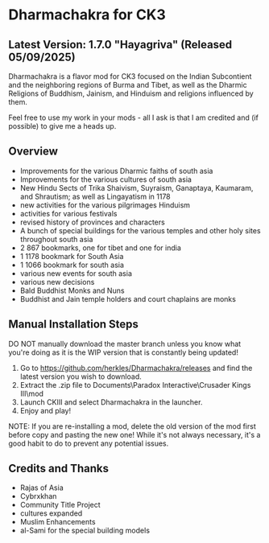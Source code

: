 # Dharmachakra for CK3

## Latest Version: 1.7.0 "Hayagriva" (Released 05/09/2025)

Dharmachakra is a flavor mod for CK3 focused on the Indian Subcontient and the neighboring regions of Burma and Tibet, as well as the Dharmic Religions of Buddhism, Jainism, and Hinduism and religions influenced by them.

Feel free to use my work in your mods - all I ask is that I am credited and (if possible) to give me a heads up.

## Overview

- Improvements for the various Dharmic faiths of south asia
- Improvements for the various cultures of south asia
- New Hindu Sects of Trika Shaivism, Suyraism, Ganaptaya, Kaumaram, and Shrautism​; as well as Lingayatism in 1178
- new activities for the various pilgrimages Hinduism
- activities for various festivals
- revised history of provinces and characters
- A bunch of special buildings for the various temples and other holy sites throughout south asia
- 2 867 bookmarks, one for tibet and one for india
- 1 1178 bookmark for South Asia
- 1 1066 bookmark for south asia
- various new events for south asia
- various new decisions
- Bald Buddhist Monks and Nuns​
- Buddhist and Jain temple holders and court chaplains are monks​

## Manual Installation Steps

DO NOT manually download the master branch unless you know what you're doing as it is the WIP version that is constantly being updated!

1. Go to <https://github.com/herkles/Dharmachakra/releases> and find the latest version you wish to download.
2. Extract the .zip file to Documents\Paradox Interactive\Crusader Kings III\mod
3. Launch CKIII and select Dharmachakra in the launcher.
4. Enjoy and play!

NOTE: If you are re-installing a mod, delete the old version of the mod first before copy and pasting the new one! While it's not always necessary, it's a good habit to do to prevent any potential issues.

## Credits and Thanks

- Rajas of Asia
- Cybrxkhan
- Community Title Project
- cultures expanded
- Muslim Enhancements
- al-Sami for the special building models

